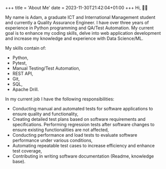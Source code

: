 +++
title = 'About Me'
date = 2023-11-30T21:42:04+01:00
+++
Hi, 👋🏻  

My name is Adam, a graduate ICT and International Management student and currently a Quality Assurance Engineer. 
I have over three years of experience in Python programming and QA/Test Automation. 
My current goal is to enhance my coding skills, delve into web application development and increase my knowledge and experience with Data Science/ML. 

My skills contain of: 
- Python,
- Pytest,
- Manual Testing/Test Automation,
- REST API,
- Git,
- SQL,
- Apache Drill.

In my current job I have the following responsibilities:
- Conducting manual and automated tests for software applications to ensure quality
and functionality,
- Creating detailed test plans based on software requirements and specifications.
Performing regression tests after software changes to ensure existing functionalities
are not affected,
- Conducting performance and load tests to evaluate software performance under
various conditions,
- Automating repeatable test cases to increase efficiency and enhance test coverage,
- Contributing in writing software documentation (Readme, knowledge base).
